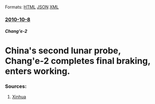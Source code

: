 
Formats: [HTML](/news/2010/10/8/china-s-second-lunar-probe-chang-e-2-completes-final-braking-enters-working.html)  [JSON](/news/2010/10/8/china-s-second-lunar-probe-chang-e-2-completes-final-braking-enters-working.json)  [XML](/news/2010/10/8/china-s-second-lunar-probe-chang-e-2-completes-final-braking-enters-working.xml)  

### [2010-10-8](/news/2010/10/8/index.md)

##### Chang'e-2
# China's second lunar probe, Chang'e-2 completes final braking, enters working. 




### Sources:

1. [Xinhua](http://news.xinhuanet.com/english2010/china/2010-10/09/c_13548648.htm)
